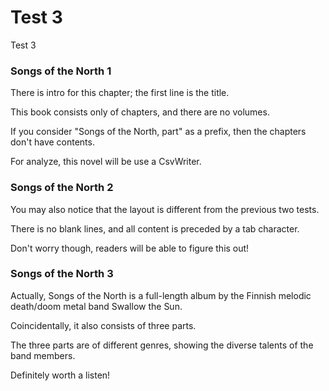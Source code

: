 # Test 3

Test 3


### Songs of the North 1

There is intro for this chapter; the first line is the title.

This book consists only of chapters, and there are no volumes.

If you consider "Songs of the North, part" as a prefix, then the chapters don't have contents.

For analyze, this novel will be use a CsvWriter.


### Songs of the North 2

You may also notice that the layout is different from the previous two tests.

There is no blank lines, and all content is preceded by a tab character.

Don't worry though, readers will be able to figure this out!


### Songs of the North 3

Actually, Songs of the North is a full-length album by the Finnish melodic death/doom metal band Swallow the Sun.

Coincidentally, it also consists of three parts.

The three parts are of different genres, showing the diverse talents of the band members.

Definitely worth a listen!


